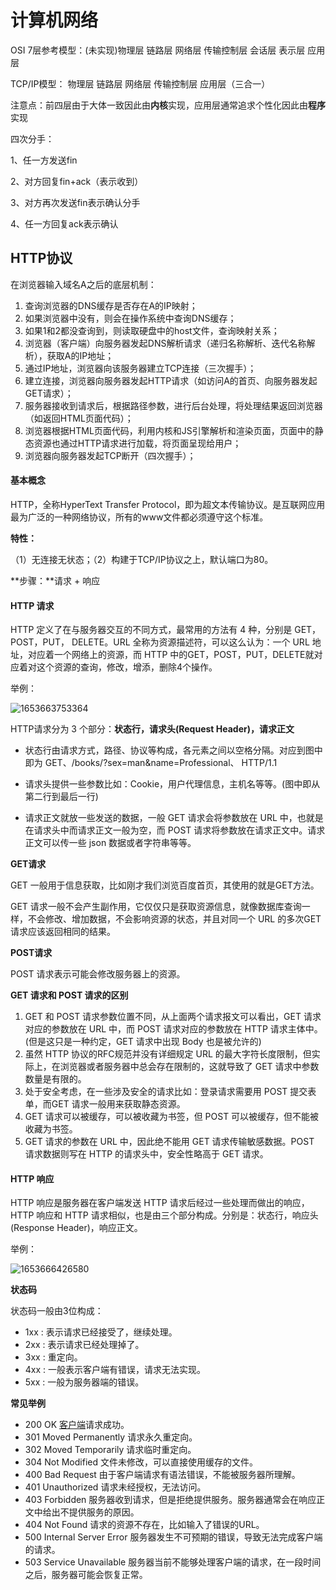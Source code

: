 # **计算机网络**

OSI 7层参考模型：(未实现)物理层 链路层 网络层 传输控制层 会话层 表示层 应用层



TCP/IP模型： 物理层 链路层 网络层 传输控制层 应用层（三合一）

注意点：前四层由于大体一致因此由**内核**实现，应用层通常追求个性化因此由**程序**实现



四次分手：

1、任一方发送fin

2、对方回复fin+ack（表示收到）

3、对方再次发送fin表示确认分手

4、任一方回复ack表示确认



## HTTP协议

在浏览器输入域名A之后的底层机制：

1. 查询浏览器的DNS缓存是否存在A的IP映射；
2. 如果浏览器中没有，则会在操作系统中查询DNS缓存；
3. 如果1和2都没查询到，则读取硬盘中的host文件，查询映射关系；
4. 浏览器（客户端）向服务器发起DNS解析请求（递归名称解析、迭代名称解析），获取A的IP地址；
5. 通过IP地址，浏览器向该服务器建立TCP连接（三次握手）；
6. 建立连接，浏览器向服务器发起HTTP请求（如访问A的首页、向服务器发起GET请求）；
7. 服务器接收到请求后，根据路径参数，进行后台处理，将处理结果返回浏览器（如返回HTML页面代码）；
8. 浏览器根据HTML页面代码，利用内核和JS引擎解析和渲染页面，页面中的静态资源也通过HTTP请求进行加载，将页面呈现给用户；
9. 浏览器向服务器发起TCP断开（四次握手）；



#### **基本概念**

HTTP，全称HyperText Transfer Protocol，即为超文本传输协议。是互联网应用最为广泛的一种网络协议，所有的www文件都必须遵守这个标准。

**特性：**

（1）无连接无状态；（2）构建于TCP/IP协议之上，默认端口为80。

**步骤：**请求 + 响应

#### **HTTP 请求**

HTTP 定义了在与服务器交互的不同方式，最常用的方法有 4 种，分别是 GET，POST，PUT， DELETE。URL 全称为资源描述符，可以这么认为：一个 URL 地址，对应着一个网络上的资源，而 HTTP 中的GET，POST，PUT，DELETE就对应着对这个资源的查询，修改，增添，删除4个操作。

举例：

![1653663753364](C:\Users\tan\AppData\Roaming\Typora\typora-user-images\1653663753364.png)

HTTP请求分为 3 个部分：**状态行，请求头(Request Header)，请求正文**

* 状态行由请求方式，路径、协议等构成，各元素之间以空格分隔。对应到图中即为 GET、/books/?sex=man&name=Professional、 HTTP/1.1

* 请求头提供一些参数比如：Cookie，用户代理信息，主机名等等。(图中即从第二行到最后一行)

* 请求正文就放一些发送的数据，一般 GET 请求会将参数放在 URL 中，也就是在请求头中而请求正文一般为空，而 POST 请求将参数放在请求正文中。请求正文可以传一些 json 数据或者字符串等等。

**GET请求**

GET 一般用于信息获取，比如刚才我们浏览百度首页，其使用的就是GET方法。

GET 请求一般不会产生副作用，它仅仅只是获取资源信息，就像数据库查询一样，不会修改、增加数据，不会影响资源的状态，并且对同一个 URL 的多次GET请求应该返回相同的结果。

**POST请求**

 POST 请求表示可能会修改服务器上的资源。

**GET 请求和 POST 请求的区别**

1. GET 和 POST 请求参数位置不同，从上面两个请求报文可以看出，GET 请求对应的参数放在 URL 中，而 POST 请求对应的参数放在 HTTP 请求主体中。(但是这只是一种约定，GET 请求中出现 Body 也是被允许的)
2. 虽然 HTTP 协议的RFC规范并没有详细规定 URL 的最大字符长度限制，但实际上，在浏览器或者服务器中总会存在限制的，这就导致了 GET 请求中参数数量是有限的。
3. 处于安全考虑，在一些涉及安全的请求比如：登录请求需要用 POST 提交表单，而GET 请求一般用来获取静态资源。
4. GET 请求可以被缓存，可以被收藏为书签，但 POST 可以被缓存，但不能被收藏为书签。
5. GET 请求的参数在 URL 中，因此绝不能用 GET 请求传输敏感数据。POST 请求数据则写在 HTTP 的请求头中，安全性略高于 GET 请求。

#### HTTP 响应

HTTP 响应是服务器在客户端发送 HTTP 请求后经过一些处理而做出的响应，HTTP 响应和 HTTP 请求相似，也是由三个部分构成。分别是：状态行，响应头(Response Header)，响应正文。

举例：

![1653666426580](D:\WorkSpace\Notes\Using\assets\1653666426580.png)

**状态码**

状态码一般由3位构成：

- 1xx : 表示请求已经接受了，继续处理。
- 2xx : 表示请求已经处理掉了。
- 3xx : 重定向。
- 4xx : 一般表示客户端有错误，请求无法实现。
- 5xx : 一般为服务器端的错误。

**常见举例**

- 200 OK [客户端](https://www.zhihu.com/search?q=%E5%AE%A2%E6%88%B7%E7%AB%AF&search_source=Entity&hybrid_search_source=Entity&hybrid_search_extra=%7B%22sourceType%22%3A%22article%22%2C%22sourceId%22%3A%2224913080%22%7D)请求成功。 
- 301 Moved Permanently 请求永久重定向。
- 302 Moved Temporarily 请求临时重定向。
- 304 Not Modified 文件未修改，可以直接使用缓存的文件。
- 400 Bad Request 由于客户端请求有语法错误，不能被服务器所理解。
- 401 Unauthorized 请求未经授权，无法访问。
- 403 Forbidden 服务器收到请求，但是拒绝提供服务。服务器通常会在响应正文中给出不提供服务的原因。
- 404 Not Found 请求的资源不存在，比如输入了错误的URL。
- 500 Internal Server Error 服务器发生不可预期的错误，导致无法完成客户端的请求。
- 503 Service Unavailable 服务器当前不能够处理客户端的请求，在一段时间之后，服务器可能会恢复正常。

